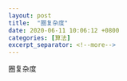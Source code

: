 ```yaml
---
layout: post
title:  "圈复杂度"
date: 2020-06-11 10:06:12 +0800
categories: [算法]
excerpt_separator: <!--more-->
---
```

圈复杂度
<!--more-->